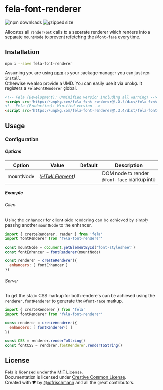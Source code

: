# fela-font-renderer

<img alt="npm downloads" src="https://img.shields.io/npm/dm/fela-font-renderer.svg">
<img alt="gzipped size" src="https://img.shields.io/badge/gzipped-2.47kb-brightgreen.svg">

Allocates all `renderFont` calls to a separate renderer which renders into a separate `mountNode` to prevent refetching the `@font-face` every time.

## Installation
```sh
npm i --save fela-font-renderer
```
Assuming you are using [npm](https://www.npmjs.com) as your package manager you can just `npm install`.<br>
Otherwise we also provide a [UMD](https://github.com/umdjs/umd). You can easily use it via [unpkg](https://unpkg.com/). It registers a `FelaFontRenderer` global.
```HTML
<!-- Fela (Development): Unminified version including all warnings -->
<script src="https://unpkg.com/fela-font-renderer@4.3.4/dist/fela-font-renderer.js"></script>
<!-- Fela (Production): Minified version -->
<script src="https://unpkg.com/fela-font-renderer@4.3.4/dist/fela-font-renderer.min.js"></script>
```

## Usage
### Configuration
##### Options
| Option | Value | Default | Description |
| ------ | --- | ------------ | --- |
|mountNode| *([HTMLElement](https://developer.mozilla.org/en-US/docs/Web/API/HTMLElement))* | | DOM node to render `@font-face` markup into |


##### Example
###### Client
Using the enhancer for client-side rendering can be achieved by simply passing another `mountNode` to the enhancer.
```javascript
import { createRenderer, render } from 'fela'
import fontRenderer from 'fela-font-renderer'

const mountNode = document.getElementById('font-stylesheet')
const fontEnhancer = fontRenderer(mountNode)

const renderer = createRenderer({
  enhancers: [ fontEnhancer ]
})
```

###### Server
To get the static CSS markup for both renderers can be achieved using the `renderer.fontRenderer` to generate the `@font-face` markup.

```javascript
import { createRenderer } from 'fela'
import fontRenderer from 'fela-font-renderer'

const renderer = createRenderer({
  enhancers: [ fontRenderer() ]
})

const CSS = renderer.renderToString()
const fontCSS = renderer.fontRenderer.renderToString()
```

## License
Fela is licensed under the [MIT License](http://opensource.org/licenses/MIT).<br>
Documentation is licensed under [Creative Common License](http://creativecommons.org/licenses/by/4.0/).<br>
Created with ♥ by [@rofrischmann](http://rofrischmann.de) and all the great contributors.
